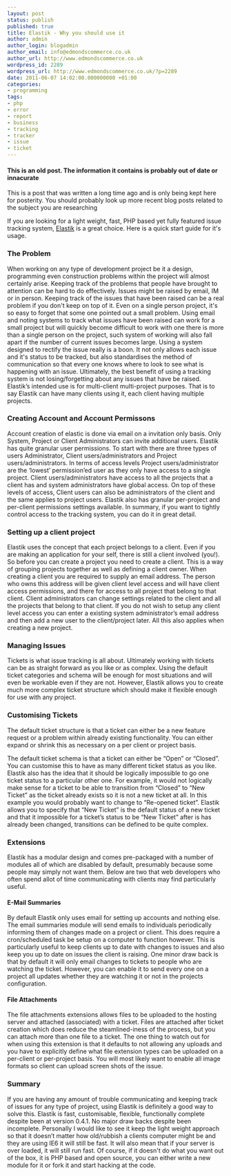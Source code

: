 ```yaml
---
layout: post
status: publish
published: true
title: Elastik - Why you should use it
author: admin
author_login: blogadmin
author_email: info@edmondscommerce.co.uk
author_url: http://www.edmondscommerce.co.uk
wordpress_id: 2289
wordpress_url: http://www.edmondscommerce.co.uk/?p=2289
date: 2011-06-07 14:02:00.000000000 +01:00
categories:
- programming
tags:
- php
- error
- report
- business
- tracking
- tracker
- issue
- ticket
---
```

<div class="oldpost"><h4>This is an old post. The information it contains is probably out of date or innacurate</h4>
<p>
This is a post that was written a long time ago and is only being kept here for posterity.
You should probably look up more recent blog posts related to the subject you are researching
</p>
</div>
If you are looking for a light weight, fast, PHP based yet fully featured issue tracking system, <a href="http://elastik.sourceforge.net/">Elastik</a> is a great choice. Here is a quick start guide for it's usage.

<h3>The Problem</h3>
When working on any type of development project be it a design, programming even construction problems within the project will almost certainly arise. Keeping track of the problems that people have brought to attention can be hard to do effectively. Issues might be raised by email, IM or in person. Keeping track of the issues that have been raised can be a real problem if you don't keep on top of it. Even on a single person project, it's so easy to forget that some one pointed out a small problem. Using email and noting systems to track what issues have been raised can work for a small project but will quickly become difficult to work with one there is more than a single person on the project, such system of working will also fall apart if the number of current issues becomes large. Using a system designed to rectify the issue really is a boon. It not only allows each issue and it's status to be tracked, but also standardises the method of communication so that every one knows where to look to see what is happening with an issue. Ultimately, the best benefit of using a tracking system is not losing/forgetting about any issues that have be raised.
Elastik’s intended use is for multi-client multi-project purposes. That is to say Elastik can have many clients using it, each client having multiple projects.

<h3>Creating Account and Account Permissons</h3>
Account creation of elastic is done via email on a invitation only basis. Only System, Project or Client Administrators can invite additional users. Elastik has quite granular user permissions. To start with there are three types of users Administrator, Client users/administrators and Project users/administrators. In terms of access levels Project users/administrator are the ‘lowest’ permission’ed user as they only have access to a single project. Client users/administrators have access to all the projects that a client has and system administrators have global access. On top of these levels of access, Client users can also be administrators of the client and the same applies to project users. Elastik also has granular per-project and per-client permissions settings available. In summary, if you want to tightly control access to the tracking system, you can do it in great detail.

<h3>Setting up a client project</h3>
Elastik uses the concept that each project belongs to a client. Even if you are making an application for your self, there is still a client involved (you!). So before you can create a project you need to create a client. This is a way of grouping projects together as well as defining a client owner. When creating a client you are required to supply an email address. The person who owns this address will be given client level access and will have client access permissions, and there for access to all project that belong to that client. Client administrators can change settings related to the client and all the projects that belong to that client. If you do not wish to setup any client level access you can enter a existing system administrator’s email address and then add a new user to the client/project later. All this also applies when creating a new project.

<h3>Managing Issues</h3>
Tickets is what issue tracking is all about. Ultimately working with tickets can be as straight forward as you like or as complex. Using the default ticket categories and schema will be enough for most situations and will even be workable even if they are not. However, Elastik allows you to create much more complex ticket structure which should make it flexible enough for use with any project.

<h3>Customising Tickets</h3>
The default ticket structure is that a ticket can either be a new feature request or a problem within already existing functionality. You can either expand or shrink this as necessary on a per client or project basis.

The default ticket schema is that a ticket can either be “Open” or “Closed”. You can customise this to have as many different ticket status as you like. Elastik also has the idea that it should be logically impossible to go one ticket status to a particular other one. For example, it would not logically make sense for a ticket to be able to transition from “Closed” to “New Ticket” as the ticket already exists so it is not a new ticket at all. In this example you would probably want to change to “Re-opened ticket”. Elastik allows you to specify that “New Ticket” is the default status of a new ticket and that it impossible for a ticket’s status to be “New Ticket” after is has already been changed, transitions can be defined to be quite complex.

<h3>Extensions</h3>
Elastik has a modular design and comes pre-packaged with a number of modules all of which are disabled by default, presumably because some people may simply not want them. Below are two that web developers who often spend allot of time communicating with clients may find particularly useful.

<h4>E-Mail Summaries</h4>
By default Elastik only uses email for setting up accounts and nothing else. The email summaries module will send emails to individuals periodically informing them of changes made on a project or client. This does require a cron/scheduled task be setup on a computer to function however. This is particularly useful to keep clients up to date with changes to issues and also keep you up to date on issues the client is raising.
One minor draw back is that by default it will only email changes to tickets to people who are watching the ticket. However, you can enable it to send every one on a project all updates whether they are watching it or not in the projects configuration.

<h4>File Attachments</h4>
The file attachments extensions allows files to be uploaded to the hosting server and attached (associated) with a ticket. Files are attached after ticket creation which does reduce the steamlined-iness of the process, but you can attach more than one file to a ticket.
The one thing to watch out for when using this extension is that it defaults to not allowing any uploads and you have to explicitly define what file extension types can be uploaded on a per-client or per-project basis. You will most likely want to enable all image formats so client can upload screen shots of the issue.

<h3>Summary</h3>
If you are having any amount of trouble communicating and keeping track of issues for any type of project, using Elastik is definitely a good way to solve this.
Elastik is fast, customisable, flexible, functionally complete despite been at version 0.4.1. No major draw backs despite been incomplete. Personally I would like to see it keep the light weight approach so that it doesn’t matter how old/rubbish a clients computer might be and they are using IE6 it will still be fast. It will also mean that if your server is over loaded, it will still run fast. Of course, if it doesn't do what you want out of the box, it is PHP based and open source, you can either write a new module for it or fork it and start hacking at the code.
